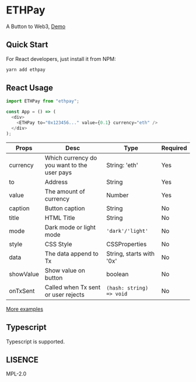 # ETHPay

A Button to Web3, [Demo](https://ethpay.now.sh/demo1)

## Quick Start

For React developers, just install it from NPM:

```bash
yarn add ethpay
```

## React Usage

```javascript
import ETHPay from "ethpay";

const App = () => (
  <div>
    <ETHPay to="0x123456..." value={0.1} currency="eth" />
  </div>
);
```

| Props     | Desc                                        | Type                     | Required |
| --------- | ------------------------------------------- | ------------------------ | -------- |
| currency  | Which currency do you want to the user pays | String: 'eth'            | Yes      |
| to        | Address                                     | String                   | Yes      |
| value     | The amount of currency                      | Number                   | Yes      |
| caption   | Button caption                              | String                   | No       |
| title     | HTML Title                                  | String                   | No       |
| mode      | Dark mode or light mode                     | `'dark'/'light'`         | No       |
| style     | CSS Style                                   | CSSProperties            | No       |
| data      | The data append to Tx                       | String, starts with '0x' | No       |
| showValue | Show value on button                        | boolean                  | No       |
| onTxSent  | Called when Tx sent or user rejects         | `(hash: string) => void` | No       |

[More examples](./src/demo/App.js)

## Typescript

Typescript is supported.

## LISENCE

MPL-2.0
